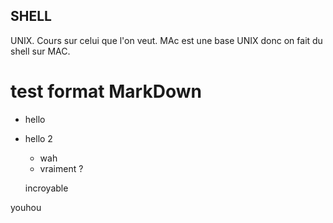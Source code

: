 ## SHELL

UNIX. Cours sur celui que l'on veut. MAc est une base UNIX donc on fait du shell sur MAC. 

# test format MarkDown

* hello
* hello 2 
    * wah
    * vraiment ?

    incroyable


youhou
